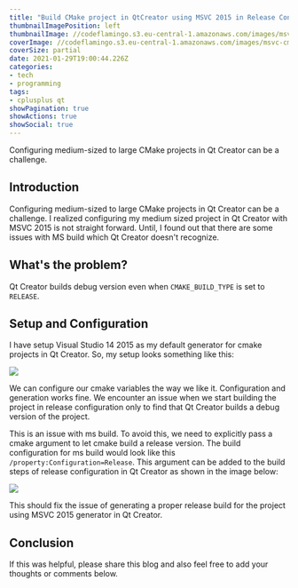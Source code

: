```yaml
---
title: "Build CMake project in QtCreator using MSVC 2015 in Release Configuration"
thumbnailImagePosition: left
thumbnailImage: //codeflamingo.s3.eu-central-1.amazonaws.com/images/msvc-cmake.png
coverImage: //codeflamingo.s3.eu-central-1.amazonaws.com/images/msvc-cmake.png
coverSize: partial
date: 2021-01-29T19:00:44.226Z
categories:
- tech
- programming
tags:
- cplusplus qt
showPagination: true
showActions: true
showSocial: true
---
```


Configuring medium-sized to large CMake projects in Qt Creator can be a challenge.
<!--more-->

## Introduction

Configuring medium-sized to large CMake projects in Qt Creator can be a challenge. I realized configuring my medium sized project in Qt Creator with MSVC 2015 is not straight forward. Until, I found out that there are some issues with MS build which Qt Creator doesn't recognize.

## What's the problem?

Qt Creator builds debug version even when `CMAKE_BUILD_TYPE` is set to `RELEASE`.

## Setup and Configuration

I have setup Visual Studio 14 2015 as my default generator for cmake projects in Qt Creator. So, my setup looks something like this:

![](https://codeflamingo.s3.eu-central-1.amazonaws.com/images/cmakegenerator.png)

We can configure our cmake variables the way we like it. Configuration and generation works fine. We encounter an issue when we start building the project in release configuration only to find that Qt Creator builds a debug version of the project.

This is an issue with ms build. To avoid this, we need to explicitly pass a cmake argument to let cmake build a release version. The build configuration for ms build would look like this `/property:Configuration=Release`. This argument can be added to the build steps of release configuration in Qt Creator as shown in the image below:

![](https://codeflamingo.s3.eu-central-1.amazonaws.com/images/arguments.png)

This should fix the issue of generating a proper release build for the project using MSVC 2015 generator in Qt Creator.

## Conclusion

If this was helpful, please share this blog and also feel free to add your thoughts or comments below.